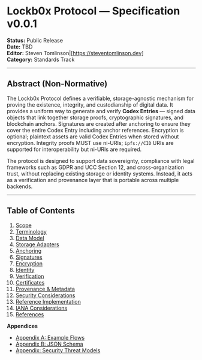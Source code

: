 # Lockb0x Protocol — Specification v0.0.1


**Status:** Public Release  
**Date:** TBD  
**Editor:** Steven Tomlinson|[https://steventomlinson.dev]  
**Category:** Standards Track  

---

## Abstract (Non-Normative)

The Lockb0x Protocol defines a verifiable, storage-agnostic mechanism for proving the existence, integrity, and custodianship of digital data. It provides a uniform way to generate and verify **Codex Entries** — signed data objects that link together storage proofs, cryptographic signatures, and blockchain anchors. Signatures are created after anchoring to ensure they cover the entire Codex Entry including anchor references. Encryption is optional; plaintext assets are valid Codex Entries when stored without encryption. Integrity proofs MUST use ni-URIs; `ipfs://CID` URIs are supported for interoperability but ni-URIs are required.

The protocol is designed to support data sovereignty, compliance with legal frameworks such as GDPR and UCC Section 12, and cross-organization trust, without replacing existing storage or identity systems. Instead, it acts as a verification and provenance layer that is portable across multiple backends.

---

## Table of Contents

1. [Scope](scope.md)  
2. [Terminology](terminology.md)  
3. [Data Model](data-model.md)  
4. [Storage Adapters](storage-adapters.md)  
5. [Anchoring](anchoring.md)  
6. [Signatures](signatures.md)  
7. [Encryption](encryption.md)  
8. [Identity](identity.md)  
9. [Verification](verification.md)  
10. [Certificates](certificates.md)  
11. [Provenance & Metadata](provenance-metadata.md)  
12. [Security Considerations](security.md)  
13. [Reference Implementation](reference-implementation.md)  
14. [IANA Considerations](iana.md)  
15. [References](references.md)  

**Appendices**  
- [Appendix A: Example Flows](appendix-a-flows.md)  
- [Appendix B: JSON Schema](appendix-b-schema.md)  
- [Appendix: Security Threat Models](appendix-threats.md)
